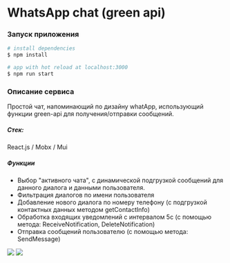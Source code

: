 # WhatsApp chat (green api)

### Запуск приложения

```bash
# install dependencies
$ npm install

# app with hot reload at localhost:3000
$ npm run start
```

### Описание сервиса

Простой чат, напоминающий по дизайну whatApp, использующий функции green-api для получения/отправки сообщений.

##### Стек:

React.js / Mobx / Mui

##### Функции

- Выбор "активного чата", с динамической подгрузкой сообщений для данного диалога и данными пользователя.
- Фильтрация диалогов по имени пользователя
- Добавление нового диалога по номеру телефону (с подгрузкой контактных данных методом getContactInfo)
- Обработка входящих уведомлений с интервалом 5с (с помощью метода: ReceiveNotification, DeleteNotification)
- Отправка сообщений пользователю (с помощью метода: SendMessage)

<img src="https://imgur.com/65SulLL.png" max-width="600" />
<img src="https://imgur.com/jA1wOwt.png" max-width="600" />
